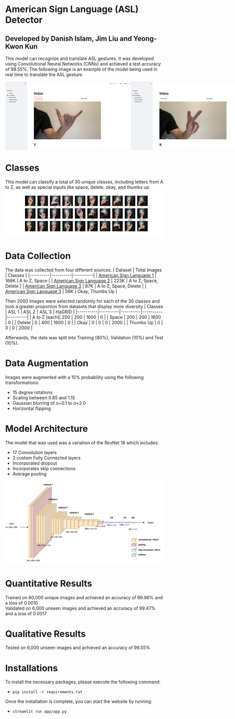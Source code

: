 # American Sign Language (ASL) Detector
## Developed by Danish Islam, Jim Liu and Yeong-Kwon Kun
This model can recognize and translate ASL gestures. It was developed using Convolutional Neural Networks (CNNs) and achieved a test accuracy of 99.55%. The following image is an example of the model being used in real time to translate the ASL gesture.
<div style="display: flex; justify-content: space-around;">
  <img src="media/Y.png" alt="ASL Gesture Y" style="width: 400px; height: auto;"/>
  <img src="media/K.png" alt="ASL Gesture K" style="width: 400px; height: auto;"/>
</div>

# Classes
This model can classify a total of 30 unique classes, including letters from A to Z, as well as special inputs like space, delete, okay, and thumbs up.
<img src="media/asl_chart.jpg"/>

# Data Collection
The data was collected from four different sources.
| Dataset | Total Images | Classes |
|----------|----------|----------|
| [American Sign Language 1](https://www.kaggle.com/datasets/kapillondhe/american-sign-language) | 166K | A to Z, Space |
| [American Sign Language 2](https://www.kaggle.com/datasets/debashishsau/aslamerican-sign-language-aplhabet-dataset)  | 223K | A to Z, Space, Delete |
| [American Sign Language 3](https://www.kaggle.com/datasets/grassknoted/asl-alphabet)  | 87K | A to Z, Space, Delete |
| [American Sign Language 3](https://www.kaggle.com/datasets/kapitanov/hagrid)  | 56K | Okay, Thumbs Up |

Then 2000 images were selected randomly for each of the 30 classes and took a greater proportion from datasets that display more diversity
| Classes | ASL 1 | ASL 2 | ASL 3 | HaGRID |
|----------|----------|----------|----------|----------|
| A to Z (each)| 200 | 200 | 1600 | 0 |
| Space | 200 | 200 | 1600 | 0 |
| Delete | 0 | 400 | 1600 | 0 |
| Okay | 0 | 0 | 0 | 2000 |
| Thumbs Up | 0 | 0 | 0 | 2000 |

Afterwards, the data was split into Training (80%), Validation (10%) and Test (10%).

# Data Augmentation
Images were augmented with a 15% probability using the following transformations:
- 15 degree rotations
- Scaling between 0.85 and 1.15
- Gaussian blurring of σ=0.1 to σ=2.0
- Horizontal flipping

# Model Architecture
The model that was used was a variation of the ResNet 18 which includes:
- 17 Convolution layers
- 2 custom Fully Connected layers
- Incorporated dropout
- Incorporates skip connections
- Average pooling
<img src="media/ResNet18_Model.png"/>

# Quantitative Results
Trained on 60,000 unique images and achieved an accuracy of 99.96% and a loss of 0.0010  
Validated on 6,000 unseen images and achieved an accuracy of 99.47% and a loss of 0.0017

# Qualitative Results
Tested on 6,000 unseen images and achieved an accuracy of 99.55%

# Installations
To install the necessary packages, please execute the following command:
- `pip install -r requirements.txt`

Once the installation is complete, you can start the website by running:
- `streamlit run app/app.py`